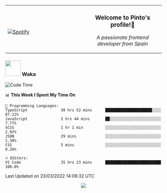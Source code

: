 <table width="100%" align="center"> 
  <tr>
  <td width="50%">
      
&nbsp; <br> [![Spotify](https://novatorem-zeta-rust.vercel.app/api/spotify)](https://open.spotify.com/user/novatorem-zeta-rust)

  </td>
  <td width="50%">
    <h3 align="center">Welcome to Pinto's profile!👋</h3>
    <p align="center"><em>A passionate frontend developer from Spain</em></p>
  </td>
  </table>

### <img src="https://media.giphy.com/media/VgCDAzcKvsR6OM0uWg/giphy.gif" width="50"> Waka

  <!--START_SECTION:waka-->
![Code Time](http://img.shields.io/badge/Code%20Time-183%20hrs%2049%20mins-blue)

📊 **This Week I Spent My Time On** 

```text
💬 Programming Languages: 
TypeScript               30 hrs 52 mins      █████████████████████░░░░   87.22% 
JavaScript               2 hrs 44 mins       ██░░░░░░░░░░░░░░░░░░░░░░░   7.77% 
SCSS                     1 hr 1 min          ░░░░░░░░░░░░░░░░░░░░░░░░░   2.92% 
JSON                     29 mins             ░░░░░░░░░░░░░░░░░░░░░░░░░   1.38% 
CSS                      5 mins              ░░░░░░░░░░░░░░░░░░░░░░░░░   0.26%

🔥 Editors: 
VS Code                  35 hrs 23 mins      █████████████████████████   100.0%

```


 Last Updated on 23/03/2022 14:09:32 UTC
<!--END_SECTION:waka-->

<div align="center">
<img src="https://github-readme-stats-gilt-tau.vercel.app/api/top-langs/?username=pinto-hub&layout=compact&theme=dracula" />
</div>
